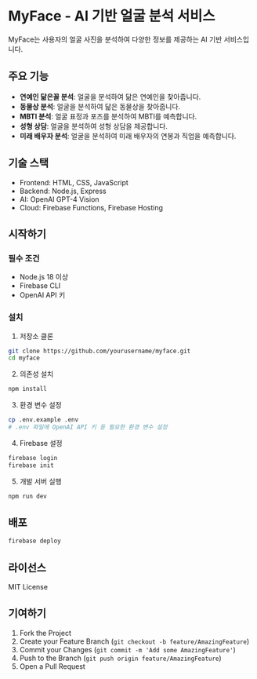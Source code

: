 # MyFace - AI 기반 얼굴 분석 서비스

MyFace는 사용자의 얼굴 사진을 분석하여 다양한 정보를 제공하는 AI 기반 서비스입니다.

## 주요 기능

- **연예인 닮은꼴 분석**: 얼굴을 분석하여 닮은 연예인을 찾아줍니다.
- **동물상 분석**: 얼굴을 분석하여 닮은 동물상을 찾아줍니다.
- **MBTI 분석**: 얼굴 표정과 포즈를 분석하여 MBTI를 예측합니다.
- **성형 상담**: 얼굴을 분석하여 성형 상담을 제공합니다.
- **미래 배우자 분석**: 얼굴을 분석하여 미래 배우자의 연봉과 직업을 예측합니다.

## 기술 스택

- Frontend: HTML, CSS, JavaScript
- Backend: Node.js, Express
- AI: OpenAI GPT-4 Vision
- Cloud: Firebase Functions, Firebase Hosting

## 시작하기

### 필수 조건

- Node.js 18 이상
- Firebase CLI
- OpenAI API 키

### 설치

1. 저장소 클론
```bash
git clone https://github.com/yourusername/myface.git
cd myface
```

2. 의존성 설치
```bash
npm install
```

3. 환경 변수 설정
```bash
cp .env.example .env
# .env 파일에 OpenAI API 키 등 필요한 환경 변수 설정
```

4. Firebase 설정
```bash
firebase login
firebase init
```

5. 개발 서버 실행
```bash
npm run dev
```

## 배포

```bash
firebase deploy
```

## 라이선스

MIT License

## 기여하기

1. Fork the Project
2. Create your Feature Branch (`git checkout -b feature/AmazingFeature`)
3. Commit your Changes (`git commit -m 'Add some AmazingFeature'`)
4. Push to the Branch (`git push origin feature/AmazingFeature`)
5. Open a Pull Request 